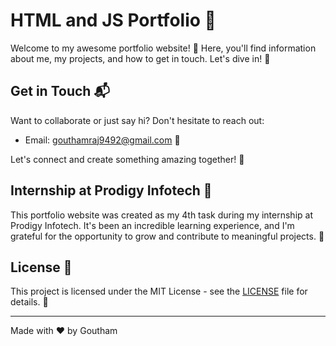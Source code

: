 # HTML and JS Portfolio 🚀

Welcome to my awesome portfolio website! 🎉 Here, you'll find information about me, my projects, and how to get in touch. Let's dive in! 💼


## Get in Touch 📬

Want to collaborate or just say hi? Don't hesitate to reach out:

- Email: gouthamraj9492@gmail.com 📧


Let's connect and create something amazing together! 🚀

## Internship at Prodigy Infotech 🌟

This portfolio website was created as my 4th task during my internship at Prodigy Infotech. It's been an incredible learning experience, and I'm grateful for the opportunity to grow and contribute to meaningful projects. 🌟

## License 📄

This project is licensed under the MIT License - see the [LICENSE](LICENSE) file for details. 📝

---

Made with ❤️ by Goutham
